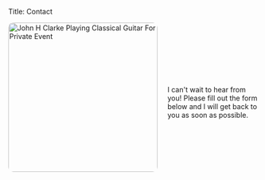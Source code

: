 Title: Contact

<div style="max-width: 800px; margin-left: auto; margin-right: auto; display: flex; flex-wrap: wrap; align-items: center; justify-content: center;" class="flex-container">
  <img src="{static}/images/jhclarke-formal-event.jpg" width="300" alt="John H Clarke Playing Classical Guitar For Private Event" style="margin-right: 20px; border-radius: 10px; margin-bottom: 20px;" />
  <div style="flex: 1;">
    I can't wait to hear from you! Please fill out the form below and I will get back to you as soon as possible.
  </div>
</div>

